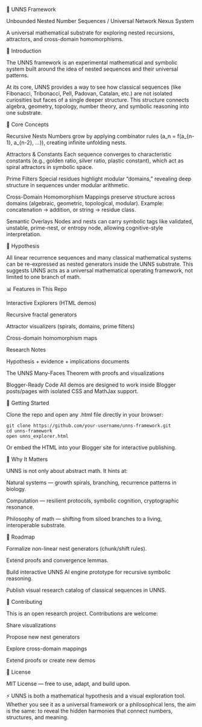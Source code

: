 
🌌 UNNS Framework

Unbounded Nested Number Sequences / Universal Network Nexus System

A universal mathematical substrate for exploring nested recursions, attractors, and cross-domain homomorphisms.

📖 Introduction

The UNNS framework is an experimental mathematical and symbolic system built around the idea of nested sequences and their universal patterns.

At its core, UNNS provides a way to see how classical sequences (like Fibonacci, Tribonacci, Pell, Padovan, Catalan, etc.) are not isolated curiosities but faces of a single deeper structure. This structure connects algebra, geometry, topology, number theory, and symbolic reasoning into one substrate.

🧩 Core Concepts

Recursive Nests
Numbers grow by applying combinator rules (a_n = f(a_{n-1}, a_{n-2}, …)), creating infinite unfolding nests.

Attractors & Constants
Each sequence converges to characteristic constants (e.g., golden ratio, silver ratio, plastic constant), which act as spiral attractors in symbolic space.

Prime Filters
Special residues highlight modular “domains,” revealing deep structure in sequences under modular arithmetic.

Cross-Domain Homomorphism
Mappings preserve structure across domains (algebraic, geometric, topological, modular). Example: concatenation → addition, or string → residue class.

Semantic Overlays
Nodes and nests can carry symbolic tags like validated, unstable, prime-nest, or entropy node, allowing cognitive-style interpretation.

🧪 Hypothesis

All linear recurrence sequences and many classical mathematical systems can be re-expressed as nested generators inside the UNNS substrate.
This suggests UNNS acts as a universal mathematical operating framework, not limited to one branch of math.

📊 Features in This Repo

Interactive Explorers (HTML demos)

Recursive fractal generators

Attractor visualizers (spirals, domains, prime filters)

Cross-domain homomorphism maps

Research Notes

Hypothesis + evidence + implications documents

The UNNS Many-Faces Theorem with proofs and visualizations

Blogger-Ready Code
All demos are designed to work inside Blogger posts/pages with isolated CSS and MathJax support.

🚀 Getting Started

Clone the repo and open any .html file directly in your browser:

    git clone https://github.com/your-username/unns-framework.git
    cd unns-framework
    open unns_explorer.html

Or embed the HTML into your Blogger site for interactive publishing.

🔮 Why It Matters

UNNS is not only about abstract math. It hints at:

Natural systems — growth spirals, branching, recurrence patterns in biology.

Computation — resilient protocols, symbolic cognition, cryptographic resonance.

Philosophy of math — shifting from siloed branches to a living, interoperable substrate.

📌 Roadmap

 Formalize non-linear nest generators (chunk/shift rules).

 Extend proofs and convergence lemmas.

 Build interactive UNNS AI engine prototype for recursive symbolic reasoning.

 Publish visual research catalog of classical sequences in UNNS.

🤝 Contributing

This is an open research project. Contributions are welcome:

Share visualizations

Propose new nest generators

Explore cross-domain mappings

Extend proofs or create new demos

📜 License

MIT License — free to use, adapt, and build upon.

⚡ UNNS is both a mathematical hypothesis and a visual exploration tool. Whether you see it as a universal framework or a philosophical lens, the aim is the same: to reveal the hidden harmonies that connect numbers, structures, and meaning.

